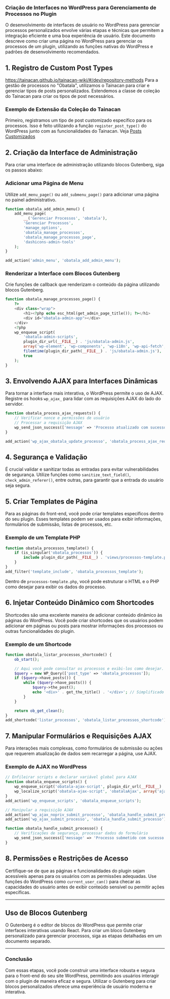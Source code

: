 ### Criação de Interfaces no WordPress para Gerenciamento de Processos no Plugin

O desenvolvimento de interfaces de usuário no WordPress para gerenciar processos personalizados envolve várias etapas e técnicas que permitem a integração eficiente e uma boa experiência de usuário. Este documento descreve como criar uma página no WordPress para gerenciar os processos de um plugin, utilizando as funções nativas do WordPress e padrões de desenvolvimento recomendados.

## 1. Registro de Custom Post Types
https://tainacan.github.io/tainacan-wiki/#/dev/repository-methods
Para a gestão de processos no "Obatala", utilizamos o Tainacan para criar e gerenciar tipos de posts personalizados. Estendemos a classe de coleção do Tainacan para criar os tipos de post necessários.

### Exemplo de Extensão da Coleção do Tainacan

Primeiro, registramos um tipo de post customizado específico para os processos. Isso é feito utilizando a função `register_post_type()` do WordPress junto com as funcionalidades do Tainacan. Veja [Posts Customizados](posts-customizados.md)

## 2. Criação da Interface de Administração

Para criar uma interface de administração utilizando blocos Gutenberg, siga os passos abaixo:

### Adicionar uma Página de Menu

Utilize `add_menu_page()` ou `add_submenu_page()` para adicionar uma página no painel administrativo.

```php
function obatala_add_admin_menu() {
    add_menu_page(
        __('Gerenciar Processos', 'obatala'),
        'Gerenciar Processos',
        'manage_options',
        'obatala_manage_processos',
        'obatala_manage_processos_page',
        'dashicons-admin-tools'
    );
}

add_action('admin_menu', 'obatala_add_admin_menu');
```

### Renderizar a Interface com Blocos Gutenberg

Crie funções de callback que renderizam o conteúdo da página utilizando blocos Gutenberg.

```php
function obatala_manage_processos_page() {
    ?>
    <div class="wrap">
        <h1><?php echo esc_html(get_admin_page_title()); ?></h1>
        <div id="obatala-admin-app"></div>
    </div>
    <?php
    wp_enqueue_script(
        'obatala-admin-scripts',
        plugin_dir_url(__FILE__) . 'js/obatala-admin.js',
        array('wp-element', 'wp-components', 'wp-i18n', 'wp-api-fetch', 'wp-data'),
        filemtime(plugin_dir_path(__FILE__) . 'js/obatala-admin.js'),
        true
    );
}
```

## 3. Envolvendo AJAX para Interfaces Dinâmicas

Para tornar a interface mais interativa, o WordPress permite o uso de AJAX. Registre os hooks `wp_ajax_` para lidar com as requisições AJAX do lado do servidor.

```php
function obatala_process_ajax_requests() {
    // Verificar nonce e permissões de usuário
    // Processar a requisição AJAX
    wp_send_json_success(['message' => 'Processo atualizado com sucesso!']);
}

add_action('wp_ajax_obatala_update_processo', 'obatala_process_ajax_requests');
```

## 4. Segurança e Validação

É crucial validar e sanitizar todas as entradas para evitar vulnerabilidades de segurança. Utilize funções como `sanitize_text_field()`, `check_admin_referer()`, entre outras, para garantir que a entrada do usuário seja segura.

## 5. Criar Templates de Página

Para as páginas do front-end, você pode criar templates específicos dentro do seu plugin. Esses templates podem ser usados para exibir informações, formulários de submissão, listas de processos, etc.

### Exemplo de um Template PHP

```php
function obatala_processos_template() {
    if (is_singular('obatala_processos')) {
        include plugin_dir_path(__FILE__) . 'views/processos-template.php';
    }
}
add_filter('template_include', 'obatala_processos_template');
```

Dentro de `processos-template.php`, você pode estruturar o HTML e o PHP como desejar para exibir os dados do processo.

## 6. Injetar Conteúdo Dinâmico com Shortcodes

Shortcodes são uma excelente maneira de adicionar conteúdo dinâmico às páginas do WordPress. Você pode criar shortcodes que os usuários podem adicionar em páginas ou posts para mostrar informações dos processos ou outras funcionalidades do plugin.

### Exemplo de um Shortcode

```php
function obatala_listar_processos_shortcode() {
    ob_start();

    // Aqui você pode consultar os processos e exibi-los como desejar.
    $query = new WP_Query(['post_type' => 'obatala_processos']);
    if ($query->have_posts()) {
        while ($query->have_posts()) {
            $query->the_post();
            echo '<div>' . get_the_title() . '</div>'; // Simplificado para exemplo
        }
    }

    return ob_get_clean();
}
add_shortcode('listar_processos', 'obatala_listar_processos_shortcode');
```

## 7. Manipular Formulários e Requisições AJAX

Para interações mais complexas, como formulários de submissão ou ações que requerem atualização de dados sem recarregar a página, use AJAX.

### Exemplo de AJAX no WordPress

```php
// Enfileirar scripts e declarar variável global para AJAX
function obatala_enqueue_scripts() {
    wp_enqueue_script('obatala-ajax-script', plugin_dir_url(__FILE__) . 'js/obatala-scripts.js', array('jquery'), null, true);
    wp_localize_script('obatala-ajax-script', 'obatalaAjax', array('ajaxurl' => admin_url('admin-ajax.php')));
}
add_action('wp_enqueue_scripts', 'obatala_enqueue_scripts');

// Manipular a requisição AJAX
add_action('wp_ajax_nopriv_submit_processo', 'obatala_handle_submit_processo');
add_action('wp_ajax_submit_processo', 'obatala_handle_submit_processo');

function obatala_handle_submit_processo() {
    // Verificações de segurança, processar dados do formulário
    wp_send_json_success(['message' => 'Processo submetido com sucesso!']);
}
```

## 8. Permissões e Restrições de Acesso

Certifique-se de que as páginas e funcionalidades do plugin sejam acessíveis apenas para os usuários com as permissões adequadas. Use funções do WordPress como `current_user_can()` para checar as capacidades do usuário antes de exibir conteúdo sensível ou permitir ações específicas.

---

## Uso de Blocos Gutenberg

O Gutenberg é o editor de blocos do WordPress que permite criar interfaces interativas usando React. Para criar um bloco Gutenberg personalizado para gerenciar processos, siga as etapas detalhadas em um documento separado.

---

### Conclusão

Com essas etapas, você pode construir uma interface robusta e segura para o front-end do seu site WordPress, permitindo aos usuários interagir com o plugin de maneira eficaz e segura. Utilizar o Gutenberg para criar blocos personalizados oferece uma experiência de usuário moderna e interativa.
```